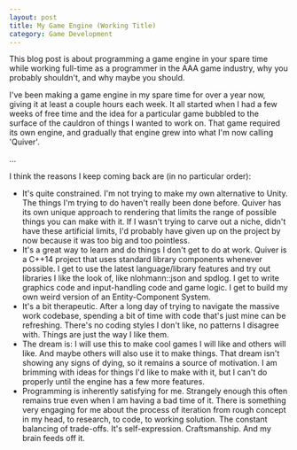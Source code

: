 ```yaml
---
layout: post
title: My Game Engine (Working Title)
category: Game Development
---
```


This blog post is about programming a game engine in your spare time while working full-time as a programmer in the AAA game industry, why you probably shouldn't, and why maybe you should.

I've been making a game engine in my spare time for over a year now, giving it at least a couple hours each week. It all started when I had a few weeks of free time and the idea for a particular game bubbled to the surface of the cauldron of things I wanted to work on. That game required its own engine, and gradually that engine grew into what I'm now calling 'Quiver'.

...

I think the reasons I keep coming back are (in no particular order):

- It's quite constrained. I'm not trying to make my own alternative to Unity. The things I'm trying to do haven't really been done before. Quiver has its own unique approach to rendering that limits the range of possible things you can make with it. If I wasn't trying to carve out a niche, didn't have these artificial limits, I'd probably have given up on the project by now because it was too big and too pointless.
- It's a great way to learn and do things I don't get to do at work. Quiver is a C++14 project that uses standard library components whenever possible. I get to use the latest language/library features and try out libraries I like the look of, like nlohmann::json and spdlog. I get to write graphics code and input-handling code and game logic. I get to build my own weird version of an Entity-Component System.
- It's a bit therapeutic. After a long day of trying to navigate the massive work codebase, spending a bit of time with code that's just mine can be refreshing. There's no coding styles I don't like, no patterns I disagree with. Things are just the way I like them.
- The dream is: I will use this to make cool games I will like and others will like. And maybe others will also use it to make things. That dream isn't showing any signs of dying, so it remains a source of motivation. I am brimming with ideas for things I'd like to make with it, but I can't do properly until the engine has a few more features.
- Programming is inherently satisfying for me. Strangely enough this often remains true even when I am having a bad time of it. There is something very engaging for me about the process of iteration from rough concept in my head, to research, to code, to working solution. The constant balancing of trade-offs. It's self-expression. Craftsmanship. And my brain feeds off it.
